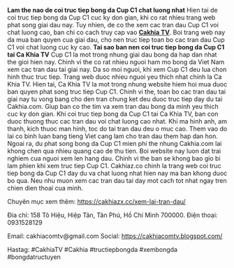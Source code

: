 <div>

<strong> Lam the nao de coi truc tiep bong da Cup C1 chat luong nhat</strong>
Hien tai de coi truc tiep bong da Cup C1 cuc ky don gian, khi co rat nhieu trang web phat song giai dau nay. Tuy nhien, de co the xem cac tran dau Cup C1 voi chat luong cao, ban chi co cach truy cap vao <a href="https://cakhiazx.cc/"><strong>Cakhia TV</strong></a>. Boi trang web nay da mua ban quyen cua giai dau, cho nen truc tiep toan bo cac tran dau Cup C1 voi chat luong cuc ky cao.
<strong>Tai sao ban nen coi truc tiep bong da Cup C1 tai Ca Khia TV</strong>
Cup C1 la mot trong nhung giai dau bong da hap dan nhat the gioi hien nay. Chinh vi the co rat nhieu nguoi ham mo bong da Viet Nam xem cac tran dau tai giai nay. Da so moi nguoi, khi xem Cup C1 deu lua chon hinh thuc truc tiep. Trang web duoc nhieu nguoi yeu thich nhat chinh la Ca Khia TV.
Hien tai, Ca Khia TV la mot trong nhung website hiem hoi mua duoc ban quyen phat song truc tiep Cup C1. Chinh vi the, toan bo cac tran dau tai giai nay tu vong bang cho den tran chung ket deu duoc truc tiep day du tai Cakhia.com. Giup ban co the tim va xem tran dau bong da minh yeu thich cuc ky don gian.
Khi coi truc tiep bong da Cup C1 tai Ca Khia TV, ban con duoc thuong thuc cac tran dau voi chat luong cao nhat. Khi ma hinh anh, am thanh, kich thuoc man hinh, toc do tai tran dau deu o muc cao. Them vao do lai co binh luan bang tieng Viet cang lam cho tran dau them hap dan hon.
Ngoai ra, du phat song bong da Cup C1 mien phi the nhung Cakhia.com lai khong chen qua nhieu quang cao de thu tien. Boi website nay luon dat trai nghiem cua nguoi xem len hang dau. Chinh vi the ban se khong bao gio bi lam phien khi xem truc tiep Cup C1.
Cakhiaz.co chinh la trang web coi truc tiep bong da Cup C1 day du va chat luong nhat hien nay ma ban khong duoc bo qua. Neu nhu muon xem cac tran dau tai day mot cach tot nhat ngay tren chien dien thoai cua minh.

</div>
Chuyên mục xem thêm: <a href="https://cakhiazx.cc/xem-lai-tran-dau/">https://cakhiazx.cc/xem-lai-tran-dau/</a>
<p style="text-align: left;"><span data-sheets-root="1">Đia chỉ: 158 Tô Hiệu, Hiệp Tân, Tân Phú, Hồ Chí Minh 700000.
Điện thoại: 0931528129</span></p>
<p style="text-align: left;">Email: cakhiacomtv@gmail.com
Social: <a href="https://cakhiacomtv.blogspot.com/">https://cakhiacomtv.blogspot.com/</a></p>
<p style="text-align: left;">Hastag: #CakhiaTV #Cakhia #tructiepbongda #xembongda #bongdatructuyen</p>